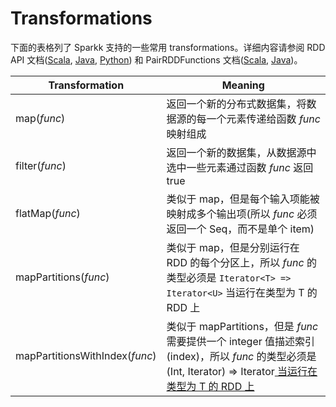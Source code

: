# Transformations

下面的表格列了 Sparkk 支持的一些常用 transformations。详细内容请参阅 RDD API 文档([Scala](https://spark.apache.org/docs/latest/api/scala/index.html#org.apache.spark.rdd.RDD), [Java](https://spark.apache.org/docs/latest/api/java/index.html?org/apache/spark/api/java/JavaRDD.html), [Python](https://spark.apache.org/docs/latest/api/python/pyspark.rdd.RDD-class.html)) 和 PairRDDFunctions 文档([Scala](https://spark.apache.org/docs/latest/api/scala/index.html#org.apache.spark.rdd.PairRDDFunctions), [Java](https://spark.apache.org/docs/latest/api/java/index.html?org/apache/spark/api/java/JavaPairRDD.html))。 

Transformation | Meaning
--- | ---
map(_func_) | 返回一个新的分布式数据集，将数据源的每一个元素传递给函数 _func_ 映射组成
filter(_func_) | 返回一个新的数据集，从数据源中选中一些元素通过函数 _func_ 返回 true
flatMap(_func_) | 类似于 map，但是每个输入项能被映射成多个输出项(所以 _func_ 必须返回一个 Seq，而不是单个 item)
mapPartitions(_func_) | 类似于 map，但是分别运行在 RDD 的每个分区上，所以 _func_ 的类型必须是 `Iterator<T> => Iterator<U>` 当运行在类型为 T 的 RDD 上
mapPartitionsWithIndex(_func_) | 类似于 mapPartitions，但是 _func_ 需要提供一个 integer 值描述索引(index)，所以 _func_ 的类型必须是 (Int, Iterator<T>) => Iterator<U> 当运行在类型为 T 的 RDD 上